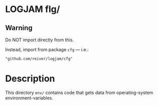 # LOGJAM flg/

## Warning

Do NOT import directly from this.

Instead, import from package `cfg` — i.e.:

```golang
"github.com/reiver/logjam/cfg"
```

# Description

This directory `env/` contains code that gets data from operating-system environment-variables.
